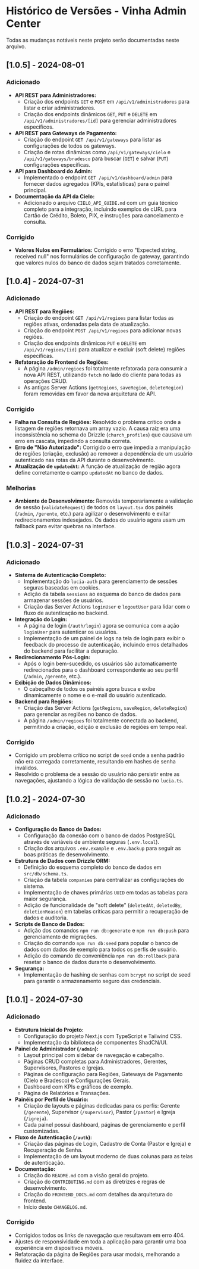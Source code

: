# Histórico de Versões - Vinha Admin Center

Todas as mudanças notáveis neste projeto serão documentadas neste arquivo.

## [1.0.5] - 2024-08-01

### Adicionado
*   **API REST para Administradores:**
    *   Criação dos endpoints `GET` e `POST` em `/api/v1/administradores` para listar e criar administradores.
    *   Criação dos endpoints dinâmicos `GET`, `PUT` e `DELETE` em `/api/v1/administradores/[id]` para gerenciar administradores específicos.
*   **API REST para Gateways de Pagamento:**
    *   Criação do endpoint `GET /api/v1/gateways` para listar as configurações de todos os gateways.
    *   Criação de rotas dinâmicas como `/api/v1/gateways/cielo` e `/api/v1/gateways/bradesco` para buscar (`GET`) e salvar (`PUT`) configurações específicas.
*   **API para Dashboard do Admin:**
    *   Implementado o endpoint `GET /api/v1/dashboard/admin` para fornecer dados agregados (KPIs, estatísticas) para o painel principal.
*   **Documentação da API da Cielo:**
    *   Adicionado o arquivo `CIELO_API_GUIDE.md` com um guia técnico completo para a integração, incluindo exemplos de cURL para Cartão de Crédito, Boleto, PIX, e instruções para cancelamento e consulta.

### Corrigido
*   **Valores Nulos em Formulários:** Corrigido o erro "Expected string, received null" nos formulários de configuração de gateway, garantindo que valores nulos do banco de dados sejam tratados corretamente.

## [1.0.4] - 2024-07-31

### Adicionado
*   **API REST para Regiões:**
    *   Criação do endpoint `GET /api/v1/regioes` para listar todas as regiões ativas, ordenadas pela data de atualização.
    *   Criação do endpoint `POST /api/v1/regioes` para adicionar novas regiões.
    *   Criação dos endpoints dinâmicos `PUT` e `DELETE` em `/api/v1/regioes/[id]` para atualizar e excluir (soft delete) regiões específicas.
*   **Refatoração do Frontend de Regiões:**
    *   A página `/admin/regioes` foi totalmente refatorada para consumir a nova API REST, utilizando `fetch` no lado do cliente para todas as operações CRUD.
    *   As antigas Server Actions (`getRegions`, `saveRegion`, `deleteRegion`) foram removidas em favor da nova arquitetura de API.

### Corrigido
*   **Falha na Consulta de Regiões:** Resolvido o problema crítico onde a listagem de regiões retornava um array vazio. A causa raiz era uma inconsistência no schema do Drizzle (`church_profiles`) que causava um erro em cascata, impedindo a consulta correta.
*   **Erro de "Não Autorizado":** Corrigido o erro que impedia a manipulação de regiões (criação, exclusão) ao remover a dependência de um usuário autenticado nas rotas da API durante o desenvolvimento.
*   **Atualização de `updatedAt`:** A função de atualização de região agora define corretamente o campo `updatedAt` no banco de dados.

### Melhorias
*   **Ambiente de Desenvolvimento:** Removida temporariamente a validação de sessão (`validateRequest`) de todos os `layout.tsx` dos painéis (`/admin`, `/gerente`, etc.) para agilizar o desenvolvimento e evitar redirecionamentos indesejados. Os dados do usuário agora usam um fallback para evitar quebras na interface.

## [1.0.3] - 2024-07-31

### Adicionado

*   **Sistema de Autenticação Completo:**
    *   Implementação do `lucia-auth` para gerenciamento de sessões seguras baseadas em cookies.
    *   Adição da tabela `sessions` ao esquema do banco de dados para armazenar sessões de usuários.
    *   Criação das Server Actions `loginUser` e `logoutUser` para lidar com o fluxo de autenticação no backend.
*   **Integração do Login:**
    *   A página de login (`/auth/login`) agora se comunica com a ação `loginUser` para autenticar os usuários.
    *   Implementação de um painel de logs na tela de login para exibir o feedback do processo de autenticação, incluindo erros detalhados do backend para facilitar a depuração.
*   **Redirecionamento Pós-Login:**
    *   Após o login bem-sucedido, os usuários são automaticamente redirecionados para o dashboard correspondente ao seu perfil (`/admin`, `/gerente`, etc.).
*   **Exibição de Dados Dinâmicos:**
    *   O cabeçalho de todos os painéis agora busca e exibe dinamicamente o nome e o e-mail do usuário autenticado.
*   **Backend para Regiões:**
    *   Criação das Server Actions (`getRegions`, `saveRegion`, `deleteRegion`) para gerenciar as regiões no banco de dados.
    *   A página `/admin/regioes` foi totalmente conectada ao backend, permitindo a criação, edição e exclusão de regiões em tempo real.

### Corrigido

*   Corrigido um problema crítico no script de `seed` onde a senha padrão não era carregada corretamente, resultando em hashes de senha inválidos.
*   Resolvido o problema de a sessão do usuário não persistir entre as navegações, ajustando a lógica de validação de sessão no `lucia.ts`.


## [1.0.2] - 2024-07-30

### Adicionado

*   **Configuração do Banco de Dados:**
    *   Configuração da conexão com o banco de dados PostgreSQL através de variáveis de ambiente seguras (`.env.local`).
    *   Criação dos arquivos `.env.example` e `.env.backup` para seguir as boas práticas de desenvolvimento.
*   **Estrutura de Dados com Drizzle ORM:**
    *   Definição do esquema completo do banco de dados em `src/db/schema.ts`.
    *   Criação da tabela `companies` para centralizar as configurações do sistema.
    *   Implementação de chaves primárias `UUID` em todas as tabelas para maior segurança.
    *   Adição de funcionalidade de "soft delete" (`deletedAt`, `deletedBy`, `deletionReason`) em tabelas críticas para permitir a recuperação de dados e auditoria.
*   **Scripts de Banco de Dados:**
    *   Adição dos comandos `npm run db:generate` e `npm run db:push` para gerenciamento de migrações.
    *   Criação do comando `npm run db:seed` para popular o banco de dados com dados de exemplo para todos os perfis de usuário.
    *   Adição do comando de conveniência `npm run db:rollback` para resetar o banco de dados durante o desenvolvimento.
*   **Segurança:**
    *   Implementação de hashing de senhas com `bcrypt` no script de seed para garantir o armazenamento seguro das credenciais.

## [1.0.1] - 2024-07-30

### Adicionado

*   **Estrutura Inicial do Projeto:**
    *   Configuração do projeto Next.js com TypeScript e Tailwind CSS.
    *   Implementação da biblioteca de componentes ShadCN/UI.
*   **Painel de Administrador (`/admin`):**
    *   Layout principal com sidebar de navegação e cabeçalho.
    *   Páginas CRUD completas para Administradores, Gerentes, Supervisores, Pastores e Igrejas.
    *   Páginas de configuração para Regiões, Gateways de Pagamento (Cielo e Bradesco) e Configurações Gerais.
    *   Dashboard com KPIs e gráficos de exemplo.
    *   Página de Relatórios e Transações.
*   **Painéis por Perfil de Usuário:**
    *   Criação de layouts e páginas dedicadas para os perfis: Gerente (`/gerente`), Supervisor (`/supervisor`), Pastor (`/pastor`) e Igreja (`/igreja`).
    *   Cada painel possui dashboard, páginas de gerenciamento e perfil customizadas.
*   **Fluxo de Autenticação (`/auth`):**
    *   Criação das páginas de Login, Cadastro de Conta (Pastor e Igreja) e Recuperação de Senha.
    *   Implementação de um layout moderno de duas colunas para as telas de autenticação.
*   **Documentação:**
    *   Criação do `README.md` com a visão geral do projeto.
    *   Criação do `CONTRIBUTING.md` com as diretrizes e regras de desenvolvimento.
    *   Criação do `FRONTEND_DOCS.md` com detalhes da arquitetura do frontend.
    *   Início deste `CHANGELOG.md`.

### Corrigido

*   Corrigidos todos os links de navegação que resultavam em erro 404.
*   Ajustes de responsividade em toda a aplicação para garantir uma boa experiência em dispositivos móveis.
*   Refatoração da página de Regiões para usar modais, melhorando a fluidez da interface.
